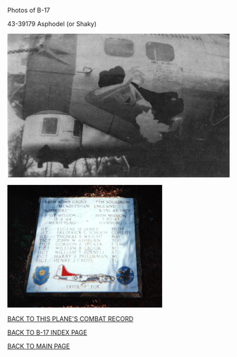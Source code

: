 
Photos of B-17






 




43-39179 Asphodel (or Shaky)  
  

![](43-39179.jpg)  
  

![](43-39179-8AF.jpg)  
  

[BACK TO THIS PLANE'S COMBAT RECORD](ValorToVictory/b17s/43-39179.md)  

[BACK TO B-17 INDEX PAGE](ValorToVictory/000b17s.md)  

[BACK TO MAIN PAGE](ValorToVictory/index.html)


